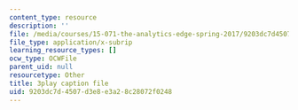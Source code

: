 ```yaml
---
content_type: resource
description: ''
file: /media/courses/15-071-the-analytics-edge-spring-2017/9203dc7d4507d3e8e3a28c28072f0248_8ryWylXv0WE.srt
file_type: application/x-subrip
learning_resource_types: []
ocw_type: OCWFile
parent_uid: null
resourcetype: Other
title: 3play caption file
uid: 9203dc7d-4507-d3e8-e3a2-8c28072f0248
---
```

